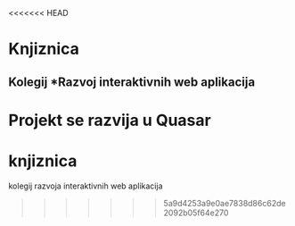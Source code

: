 <<<<<<< HEAD
# Knjiznica
## Kolegij *Razvoj interaktivnih web aplikacija 

Projekt se razvija u Quasar
=======
# knjiznica
kolegij razvoja interaktivnih web aplikacija
>>>>>>> 5a9d4253a9e0ae7838d86c62de2092b05f64e270
